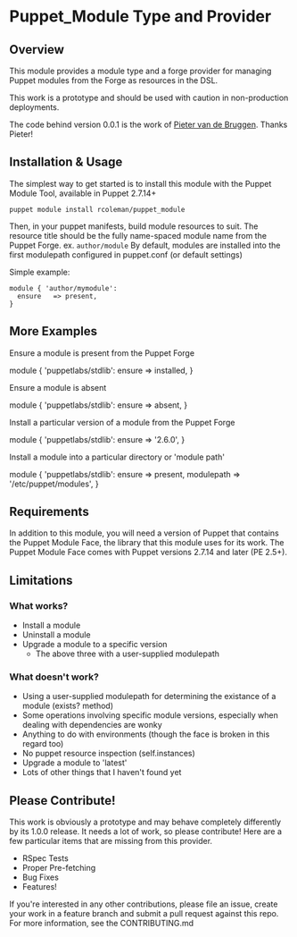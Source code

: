 Puppet_Module Type and Provider
=============


Overview
---------

This module provides a module type and a forge provider for managing Puppet modules from the Forge as resources in the DSL.

This work is a prototype and should be used with caution in non-production deployments.

The code behind version 0.0.1 is the work of [Pieter van de Bruggen](https://github.com/pvande). Thanks Pieter!


Installation & Usage
------------

The simplest way to get started is to install this module with the Puppet Module Tool, available in Puppet 2.7.14+

    puppet module install rcoleman/puppet_module
    
Then, in your puppet manifests, build module resources to suit.
The resource title should be the fully name-spaced module name from the Puppet Forge. ex. `author/module`
By default, modules are installed into the first modulepath configured in puppet.conf (or default settings)

Simple example:

	module { 'author/mymodule':
	  ensure   => present,
	}


More Examples
-------

Ensure a module is present from the Puppet Forge
    
  module { 'puppetlabs/stdlib':
    ensure   => installed,
  }

Ensure a module is absent


  module { 'puppetlabs/stdlib':
    ensure   => absent,
  }

Install a particular version of a module from the Puppet Forge

  module { 'puppetlabs/stdlib':
    ensure => '2.6.0',
  }

Install a module into a particular directory or 'module path'

  module { 'puppetlabs/stdlib':
    ensure     => present,
    modulepath => '/etc/puppet/modules',
  }


Requirements
------------

In addition to this module, you will need a version of Puppet that contains the Puppet Module Face, the library
that this module uses for its work. The Puppet Module Face comes with Puppet versions 2.7.14 and later (PE 2.5+).


Limitations
-----------

### What works?

- Install a module
- Uninstall a module
- Upgrade a module to a specific version
  - The above three with a user-supplied modulepath

### What doesn't work?

- Using a user-supplied modulepath for determining the existance of a module (exists? method)
- Some operations involving specific module versions, especially when dealing with dependencies are wonky
- Anything to do with environments (though the face is broken in this regard too)
- No puppet resource inspection (self.instances)
- Upgrade a module to 'latest'
- Lots of other things that I haven't found yet


Please Contribute!
------------------

This work is obviously a prototype and may behave completely differently by its 1.0.0 release. It needs a lot of work, so please contribute! Here are a few particular items that are missing from this provider.

* RSpec Tests
* Proper Pre-fetching
* Bug Fixes
* Features!

If you're interested in any other contributions, please file an issue, create your work in a feature branch and submit a pull request against this repo. For more information, see the CONTRIBUTING.md